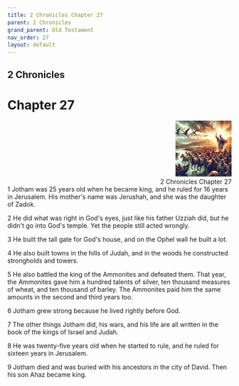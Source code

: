 ```yaml
---
title: 2 Chronicles Chapter 27
parent: 2 Chronicles
grand_parent: Old Testament
nav_order: 27
layout: default
---
```


## 2 Chronicles

# Chapter 27

<div style="clear: both; text-align: right;">
    <img src="/assets/Image/2 Chronicles/500/27.jpg" alt="2 Chronicles Chapter 27" class="chapter-image" style="max-width: 25%; height: auto;"/>
    <figcaption style="font-size: 14px;">2 Chronicles Chapter 27</figcaption>
</div>
1 Jotham was 25 years old when he became king, and he ruled for 16 years in Jerusalem. His mother's name was Jerushah, and she was the daughter of Zadok.

2 He did what was right in God's eyes, just like his father Uzziah did, but he didn't go into God's temple. Yet the people still acted wrongly.

3 He built the tall gate for God's house, and on the Ophel wall he built a lot.

4 He also built towns in the hills of Judah, and in the woods he constructed strongholds and towers.

5 He also battled the king of the Ammonites and defeated them. That year, the Ammonites gave him a hundred talents of silver, ten thousand measures of wheat, and ten thousand of barley. The Ammonites paid him the same amounts in the second and third years too.

6 Jotham grew strong because he lived rightly before God.

7 The other things Jotham did, his wars, and his life are all written in the book of the kings of Israel and Judah.

8 He was twenty-five years old when he started to rule, and he ruled for sixteen years in Jerusalem.

9 Jotham died and was buried with his ancestors in the city of David. Then his son Ahaz became king.


